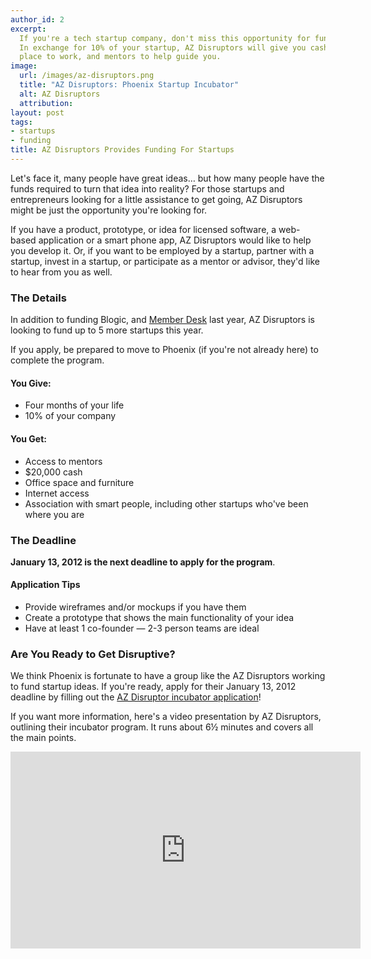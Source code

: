 ```yaml
---
author_id: 2
excerpt:
  If you're a tech startup company, don't miss this opportunity for funding.
  In exchange for 10% of your startup, AZ Disruptors will give you cash, a
  place to work, and mentors to help guide you.
image:
  url: /images/az-disruptors.png
  title: "AZ Disruptors: Phoenix Startup Incubator"
  alt: AZ Disruptors
  attribution:
layout: post
tags:
- startups
- funding
title: AZ Disruptors Provides Funding For Startups
---
```


Let's face it, many people have great ideas&hellip; but how many people have the funds required to turn that idea into reality? For those startups and entrepreneurs looking for a little assistance to get going, AZ Disruptors might be just the opportunity you're looking for.

If you have a product, prototype, or idea for licensed software, a web-based application or a smart phone app, AZ Disruptors would like to help you develop it. Or, if you want to be employed by a startup, partner with a startup, invest in a startup, or participate as a mentor or advisor, they'd like to hear from you as well.

### The Details

In addition to funding Blogic, and [Member Desk](http://www.memberdesk.com/) last year, AZ Disruptors is looking to fund up to 5 more startups this year.

If you apply, be prepared to move to Phoenix (if you're not already here) to complete the program.

#### You Give:

* Four months of your life
* 10% of your company

#### You Get:

* Access to mentors
* $20,000 cash
* Office space and furniture
* Internet access
* Association with smart people, including other startups who've been where you are

### The Deadline

**January 13, 2012 is the next deadline to apply for the program**.

#### Application Tips

* Provide wireframes and/or mockups if you have them
* Create a prototype that shows the main functionality of your idea
* Have at least 1 co-founder &mdash; 2-3 person teams are ideal

### Are You Ready to Get Disruptive?

We think Phoenix is fortunate to have a group like the AZ Disruptors working to fund startup ideas. If you're ready, apply for their January 13, 2012 deadline by filling out the [AZ Disruptor incubator application](http://www.azdisruptors.com/disruptive-company/)!

If you want more information, here's a video presentation by AZ Disruptors, outlining their incubator program. It runs about 6½ minutes and covers all the main points.

<div class="text-center">
  <iframe width="560" height="315" src="http://www.youtube.com/embed/zlJ8FtsYAtM" frameborder="0" allowfullscreen></iframe>
</div>
